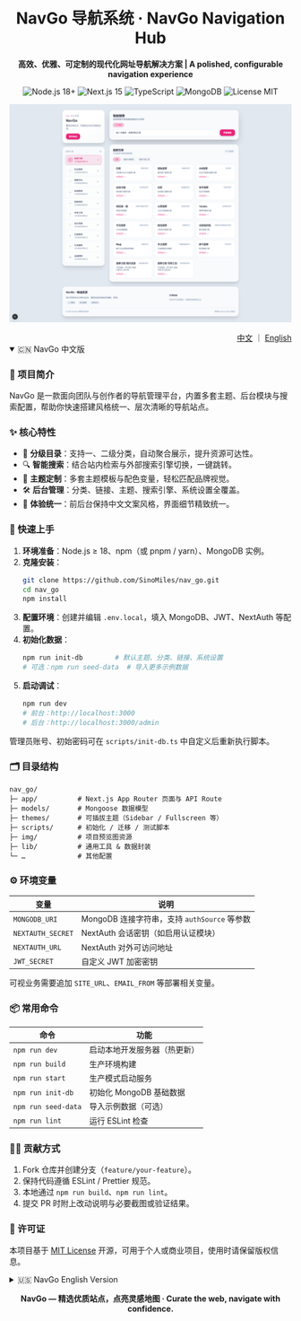 <div align="center">

# NavGo 导航系统 · NavGo Navigation Hub

**高效、优雅、可定制的现代化网址导航解决方案 | A polished, configurable navigation experience**

![Node.js 18+](https://img.shields.io/badge/Node.js-18%2B-339933?logo=node.js&logoColor=white)
![Next.js 15](https://img.shields.io/badge/Next.js-15.5-black?logo=next.js)
![TypeScript](https://img.shields.io/badge/TypeScript-5.x-3178c6?logo=typescript&logoColor=white)
![MongoDB](https://img.shields.io/badge/MongoDB-Atlas%2FServer-47a248?logo=mongodb&logoColor=white)
![License MIT](https://img.shields.io/badge/License-MIT-blue.svg)

<p align="center">
  <img src="img/priview.png" alt="NavGo 预览图 / NavGo Preview" width="900" />
</p>

</div>

<div align="right">
  <a href="#navgo-中文版">中文</a> ｜ <a href="#navgo-english-version">English</a>
</div>

<details open>
<summary id="navgo-中文版">🇨🇳 NavGo 中文版</summary>

### 📌 项目简介

NavGo 是一款面向团队与创作者的导航管理平台，内置多套主题、后台模块与搜索配置，帮助你快速搭建风格统一、层次清晰的导航站点。

### ✨ 核心特性

- 🎯 **分级目录**：支持一、二级分类，自动聚合展示，提升资源可达性。
- 🔍 **智能搜索**：结合站内检索与外部搜索引擎切换，一键跳转。
- 🎨 **主题定制**：多套主题模板与配色变量，轻松匹配品牌视觉。
- 🛠️ **后台管理**：分类、链接、主题、搜索引擎、系统设置全覆盖。
- 🧭 **体验统一**：前后台保持中文文案风格，界面细节精致统一。

### 🚀 快速上手

1. **环境准备**：Node.js ≥ 18、npm（或 pnpm / yarn）、MongoDB 实例。
2. **克隆安装**：
   ```bash
   git clone https://github.com/SinoMiles/nav_go.git
   cd nav_go
   npm install
   ```
3. **配置环境**：创建并编辑 `.env.local`，填入 MongoDB、JWT、NextAuth 等配置。
4. **初始化数据**：
   ```bash
   npm run init-db        # 默认主题、分类、链接、系统设置
   # 可选：npm run seed-data  # 导入更多示例数据
   ```
5. **启动调试**：
   ```bash
   npm run dev
   # 前台：http://localhost:3000
   # 后台：http://localhost:3000/admin
   ```

管理员账号、初始密码可在 `scripts/init-db.ts` 中自定义后重新执行脚本。

### 🗂️ 目录结构

```text
nav_go/
├─ app/          # Next.js App Router 页面与 API Route
├─ models/       # Mongoose 数据模型
├─ themes/       # 可插拔主题（Sidebar / Fullscreen 等）
├─ scripts/      # 初始化 / 迁移 / 测试脚本
├─ img/          # 项目预览图资源
├─ lib/          # 通用工具 & 数据封装
└─ …             # 其他配置
```

### ⚙️ 环境变量

| 变量 | 说明 |
| ---- | ---- |
| `MONGODB_URI` | MongoDB 连接字符串，支持 `authSource` 等参数 |
| `NEXTAUTH_SECRET` | NextAuth 会话密钥（如启用认证模块） |
| `NEXTAUTH_URL` | NextAuth 对外可访问地址 |
| `JWT_SECRET` | 自定义 JWT 加密密钥 |

可视业务需要追加 `SITE_URL`、`EMAIL_FROM` 等部署相关变量。

### 📦 常用命令

| 命令 | 功能 |
| ---- | ---- |
| `npm run dev` | 启动本地开发服务器（热更新） |
| `npm run build` | 生产环境构建 |
| `npm run start` | 生产模式启动服务 |
| `npm run init-db` | 初始化 MongoDB 基础数据 |
| `npm run seed-data` | 导入示例数据（可选） |
| `npm run lint` | 运行 ESLint 检查 |

### 🧑‍💻 贡献方式

1. Fork 仓库并创建分支（`feature/your-feature`）。
2. 保持代码遵循 ESLint / Prettier 规范。
3. 本地通过 `npm run build`、`npm run lint`。
4. 提交 PR 时附上改动说明与必要截图或验证结果。

### 📄 许可证

本项目基于 [MIT License](LICENSE) 开源，可用于个人或商业项目，使用时请保留版权信息。

</details>

<details>
<summary id="navgo-english-version">🇺🇸 NavGo English Version</summary>

### 📌 Overview

NavGo is a modern navigation platform crafted for teams and curators. It bundles elegant front-end themes, a comprehensive admin console, and configurable search routing so you can launch a polished link hub in minutes.

### ✨ Highlights

- 🎯 **Hierarchical Categories**: Support for root and child groups with automatic aggregation.
- 🔍 **Smart Search**: Seamless switch between in-site results and external search engines.
- 🎨 **Theme Customisation**: Multiple ready-to-use themes with adjustable colour palettes.
- 🛠️ **Admin Console**: Manage categories, links, themes, search engines, and system settings in one place.
- 🧭 **Consistent UX**: Chinese-first copy with a refined, translation-ready interface.

### 🚀 Getting Started

1. **Prerequisites**: Node.js ≥ 18, npm (or pnpm / yarn), and a MongoDB instance.
2. **Clone & Install**:
   ```bash
   git clone https://github.com/SinoMiles/nav_go.git
   cd nav_go
   npm install
   ```
3. **Environment**: Create `.env.local`, then provide MongoDB URI, JWT secret, NextAuth settings, etc.
4. **Seed Data**:
   ```bash
   npm run init-db      # Seeds default themes, categories, links, settings
   # Optional: npm run seed-data  # Populate additional demo entries
   ```
5. **Run the App**:
   ```bash
   npm run dev
   # Frontend: http://localhost:3000
   # Admin Console: http://localhost:3000/admin
   ```

Default admin credentials can be adjusted in `scripts/init-db.ts` before running the seeding script.

### 🗂️ Project Structure

```text
nav_go/
├─ app/          # Next.js App Router pages & API routes
├─ models/       # Mongoose models
├─ themes/       # Plug-and-play themes (sidebar / fullscreen)
├─ scripts/      # Init & migration helpers
├─ img/          # Preview assets
├─ lib/          # Shared utilities & DB helpers
└─ …             # Misc configuration
```

### ⚙️ Environment Variables

| Variable | Description |
| -------- | ----------- |
| `MONGODB_URI` | MongoDB connection string (`authSource` supported) |
| `NEXTAUTH_SECRET` | Session secret for NextAuth (if enabled) |
| `NEXTAUTH_URL` | Public URL exposed to NextAuth |
| `JWT_SECRET` | Custom JWT signing key |

Additional variables like `SITE_URL` or `EMAIL_FROM` are recommended in production deployments.

### 📦 Useful Scripts

| Command | Purpose |
| ------- | ------- |
| `npm run dev` | Launch local dev server with HMR |
| `npm run build` | Production build output |
| `npm run start` | Run the Next.js server in production mode |
| `npm run init-db` | Seed MongoDB with core data |
| `npm run seed-data` | Import extended demo data |
| `npm run lint` | Execute ESLint checks |

### 🧑‍💻 Contributing

1. Fork the repository and create a feature branch (`feature/your-feature`).
2. Follow ESLint / Prettier conventions.
3. Ensure `npm run build` and `npm run lint` pass locally.
4. Submit a PR with concise notes, screenshots, or test evidence.

### 📄 License

Released under the [MIT License](LICENSE). You’re free to fork, modify, and deploy—just keep the license notice intact.

</details>

<div align="center">

**NavGo — 精选优质站点，点亮灵感地图 · Curate the web, navigate with confidence.**

</div>
